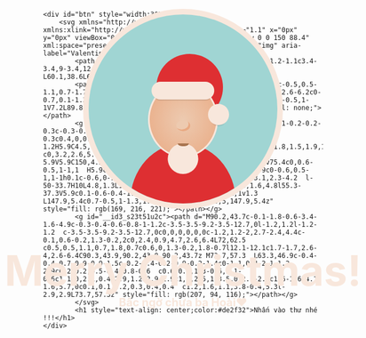
<html lang="en">

<head>
    <meta charset="UTF-8">
    <meta http-equiv="X-UA-Compatible" content="IE=edge">
    <meta name="viewport" content="width=device-width, initial-scale=1.0">
    <title>Me ry chít mợt</title>
</head>
<style>
    ::selection {
        background: rgba(255, 255, 0, 0.5);
    }

    body {
        background: white;
    }

    .window {
        width: 340px;
        height: 340px;
        background: #a0d5d3;
        position: absolute;
        top: 50%;
        left: 50%;
        border-radius: 50%;
        margin-top: -60px;
        -webkit-transform: translate(-50%, -50%);
        -moz-transform: translate(-50%, -50%);
        -ms-transform: translate(-50%, -50%);
        -o-transform: translate(-50%, -50%);
        transform: translate(-50%, -50%);
        border: 10px solid #f8e7dc;
        overflow: hidden;
    }

    .santa {
        position: absolute;
        left: 50%;
        bottom: 0;
        -webkit-transform: translateX(-50%);
        -moz-transform: translateX(-50%);
        -ms-transform: translateX(-50%);
        -o-transform: translateX(-50%);
        transform: translateX(-50%);
    }

    .santa .body {
        width: 190px;
        height: 210px;
        background: #de2f32;
        position: relative;
        border-radius: 50%;
        top: 0;
        -webkit-animation: bodyLaugh 4s linear infinite;
        -moz-animation: bodyLaugh 4s linear infinite;
        -ms-animation: bodyLaugh 4s linear infinite;
        -o-animation: bodyLaugh 4s linear infinite;
        animation: bodyLaugh 4s linear infinite;
        -webkit-transform: translateY(50%);
        -moz-transform: translateY(50%);
        -ms-transform: translateY(50%);
        -o-transform: translateY(50%);
        transform: translateY(50%);
    }

    .santa .body:before {
        content: " ";
        width: 7px;
        height: 7px;
        background: #f7be10;
        border-radius: 50%;
        position: absolute;
        top: 35%;
        left: 50%;
        -webkit-transform: translate(-50%, -50%);
        -moz-transform: translate(-50%, -50%);
        -ms-transform: translate(-50%, -50%);
        -o-transform: translate(-50%, -50%);
        transform: translate(-50%, -50%);
        box-shadow: 0px -18px 0px #f7be10, 0px 18px 0px #f7be10;
    }

    .santa .head {
        z-index: 2;
        position: absolute;
        bottom: 90px;
        left: 50%;
        -webkit-animation: headLaugh 4s linear infinite;
        -moz-animation: headLaugh 4s linear infinite;
        -ms-animation: headLaugh 4s linear infinite;
        -o-animation: headLaugh 4s linear infinite;
        animation: headLaugh 4s linear infinite;
        -webkit-transform: translateX(-50%);
        -moz-transform: translateX(-50%);
        -ms-transform: translateX(-50%);
        -o-transform: translateX(-50%);
        transform: translateX(-50%);
    }

    .santa .head .face {
        width: 120px;
        height: 130px;
        background: #edcab0;
        background: radial-gradient(#edcab0, #e9a982);
        border-radius: 50%;
        border: 3px solid #f8e7dc;
    }

    .santa .head .face .redhat .whitepart {
        position: absolute;
        left: 50%;
        top: 0;
        -webkit-transform: translateX(-50%);
        -moz-transform: translateX(-50%);
        -ms-transform: translateX(-50%);
        -o-transform: translateX(-50%);
        transform: translateX(-50%);
        width: 90%;
        height: 32px;
        background: #f8e7dc;
        border-radius: 50px;
        z-index: 4;
        box-shadow: 0px 6px 0px -4px rgba(0, 0, 0, 0.1);
    }

    .santa .head .face .redhat .redpart {
        width: 120px;
        height: 120px;
        background: #de2f32;
        position: absolute;
        top: -50px;
        left: 15px;
        border-radius: 50%;
        z-index: -1;
    }

    .santa .head .face .redhat .redpart:before {
        content: " ";
        width: 95px;
        height: 95px;
        position: absolute;
        left: 0;
        top: 12px;
        border-radius: 50%;
        box-shadow: inset -8px -1px 0px -5px rgba(0, 0, 0, 0.05);
    }

    .santa .head .face .redhat .redpart:after {
        content: " ";
        position: absolute;
        right: 0;
        top: 60px;
        background: #de2f32;
        width: 20px;
        height: 50px;
    }

    .santa .head .face .redhat .hatball {
        width: 38px;
        height: 38px;
        background: #f8e7dc;
        border-radius: 50%;
        z-index: 5;
        position: absolute;
        right: -20px;
        top: 40px;
        box-shadow: 0px 6px 0px -4px rgba(0, 0, 0, 0.1);
    }

    .santa .head .face .eyes {
        position: absolute;
        left: 50%;
        -webkit-transform: translateX(-50%);
        -moz-transform: translateX(-50%);
        -ms-transform: translateX(-50%);
        -o-transform: translateX(-50%);
        transform: translateX(-50%);
        top: 57px;
    }

    .santa .head .face .eyes:before,
    .santa .head .face .eyes:after {
        content: " ";
        position: absolute;
        width: 15px;
        height: 9px;
        top: 0;
        border: 5px solid #a8744f;
        border-width: 0;
        border-top-width: 5px;
        border-radius: 50%;
    }

    .santa .head .face .eyes:before {
        left: -28px;
    }

    .santa .head .face .eyes:after {
        right: -28px;
    }

    .santa .head .face .beard {
        width: 55px;
        height: 55px;
        background: #f8e7dc;
        border-radius: 50%;
        position: absolute;
        bottom: -30px;
        left: 50%;
        -webkit-animation: beardLaugh 4s linear infinite;
        -moz-animation: beardLaugh 4s linear infinite;
        -ms-animation: beardLaugh 4s linear infinite;
        -o-animation: beardLaugh 4s linear infinite;
        animation: beardLaugh 4s linear infinite;
        -webkit-transform: translateX(-50%);
        -moz-transform: translateX(-50%);
        -ms-transform: translateX(-50%);
        -o-transform: translateX(-50%);
        transform: translateX(-50%);
    }

    .santa .head .face .beard:before,
    .santa .head .face .beard:after {
        content: " ";
        width: 80px;
        height: 80px;
        background: #f8e7dc;
        border-radius: 50%;
        position: absolute;
        bottom: 15px;
    }

    .santa .head .face .beard:before {
        left: -40px;
    }

    .santa .head .face .beard:after {
        right: -40px;
    }

    .santa .head .face .beard .nouse {
        width: 25px;
        height: 20px;
        border-radius: 50%;
        background: #edcab0;
        position: absolute;
        z-index: 3;
        box-shadow: inset -3px -3px 0px #e9a982;
        left: 50%;
        -webkit-transform: translateX(-50%);
        -moz-transform: translateX(-50%);
        -ms-transform: translateX(-50%);
        -o-transform: translateX(-50%);
        transform: translateX(-50%);
        top: -42px;
    }

    .santa .head .face .beard .mouth {
        background: #a8744f;
        z-index: 3;
        position: absolute;
        width: 15px;
        height: 5px;
        border-bottom-right-radius: 80px 50px;
        border-bottom-left-radius: 80px 50px;
        left: 50%;
        top: 0;
        -webkit-animation: mouthLaugh 4s linear infinite;
        -moz-animation: mouthLaugh 4s linear infinite;
        -ms-animation: mouthLaugh 4s linear infinite;
        -o-animation: mouthLaugh 4s linear infinite;
        animation: mouthLaugh 4s linear infinite;
        -webkit-transform: translateX(-50%);
        -moz-transform: translateX(-50%);
        -ms-transform: translateX(-50%);
        -o-transform: translateX(-50%);
        transform: translateX(-50%);
    }

    .santa .head .ears:before,
    .santa .head .ears:after {
        content: " ";
        width: 20px;
        height: 30px;
        border-radius: 50%;
        background: radial-gradient(#e9a982, #edcab0);
        position: absolute;
        top: 50%;
        z-index: -1;
    }

    .santa .head .ears:before {
        left: -8px;
        -webkit-transform: rotate(-10deg);
        -moz-transform: rotate(-10deg);
        -ms-transform: rotate(-10deg);
        -o-transform: rotate(-10deg);
        transform: rotate(-10deg);
    }

    .santa .head .ears:after {
        right: -8px;
        -webkit-transform: rotate(10deg);
        -moz-transform: rotate(10deg);
        -ms-transform: rotate(10deg);
        -o-transform: rotate(10deg);
        transform: rotate(10deg);
    }

    @font-face {
        font-family: 'Mountains of Christmas';
        font-style: normal;
        src: local("Mountains of Christmas"), local("MountainsofChristmas-Regular"), url(https://fonts.gstatic.com/s/mountainsofchristmas/v8/dVGBFPwd6G44IWDbQtPewylJhLDHyIrT3I5b5eGTHmw.woff2) format("woff2");
    }

    .message {
        position: absolute;
        left: 50%;
        top: 50%;
        margin-top: 80px;
        -webkit-transform: translateX(-50%);
        -moz-transform: translateX(-50%);
        -ms-transform: translateX(-50%);
        -o-transform: translateX(-50%);
        transform: translateX(-50%);
        color: #f8e7dc;
        font-family: system-ui, -apple-system, BlinkMacSystemFont, 'Segoe UI', Roboto, Oxygen, Ubuntu, Cantarell, 'Open Sans', 'Helvetica Neue', sans-serif;
    }

    .message h1 {
        font-style: normal;
        font-size: 75px;
        margin-bottom: auto ;
        white-space: nowrap;
    }

    .message h2 {
        margin: auto;
        font-size: 20px;
        text-align: center;
        white-space: nowrap;
    }

    .message h2 a {
        color: #f7be10;
        opacity: 0.8;
    }

    .message h2 a:hover {
        opacity: 1;
    }

    @-webkit-keyframes bodyLaugh {
        0% {
            top: 0px;
        }

        2% {
            top: -3px;
        }

        4% {
            top: 0px;
        }

        8% {
            top: -3px;
        }

        10% {
            top: 0px;
        }

        12% {
            top: -3px;
        }

        14% {
            top: 0px;
        }

        18% {
            top: -3px;
        }

        20% {
            top: 0px;
        }

        22% {
            top: -3px;
        }

        24% {
            top: 0px;
        }

        28% {
            top: -3px;
        }

        30% {
            top: 0px;
        }

        100% {
            top: 0px;
        }
    }

    @-moz-keyframes bodyLaugh {
        0% {
            top: 0px;
        }

        2% {
            top: -3px;
        }

        4% {
            top: 0px;
        }

        8% {
            top: -3px;
        }

        10% {
            top: 0px;
        }

        12% {
            top: -3px;
        }

        14% {
            top: 0px;
        }

        18% {
            top: -3px;
        }

        20% {
            top: 0px;
        }

        22% {
            top: -3px;
        }

        24% {
            top: 0px;
        }

        28% {
            top: -3px;
        }

        30% {
            top: 0px;
        }

        100% {
            top: 0px;
        }
    }

    @-ms-keyframes bodyLaugh {
        0% {
            top: 0px;
        }

        2% {
            top: -3px;
        }

        4% {
            top: 0px;
        }

        8% {
            top: -3px;
        }

        10% {
            top: 0px;
        }

        12% {
            top: -3px;
        }

        14% {
            top: 0px;
        }

        18% {
            top: -3px;
        }

        20% {
            top: 0px;
        }

        22% {
            top: -3px;
        }

        24% {
            top: 0px;
        }

        28% {
            top: -3px;
        }

        30% {
            top: 0px;
        }

        100% {
            top: 0px;
        }
    }

    @keyframes bodyLaugh {
        0% {
            top: 0px;
        }

        2% {
            top: -3px;
        }

        4% {
            top: 0px;
        }

        8% {
            top: -3px;
        }

        10% {
            top: 0px;
        }

        12% {
            top: -3px;
        }

        14% {
            top: 0px;
        }

        18% {
            top: -3px;
        }

        20% {
            top: 0px;
        }

        22% {
            top: -3px;
        }

        24% {
            top: 0px;
        }

        28% {
            top: -3px;
        }

        30% {
            top: 0px;
        }

        100% {
            top: 0px;
        }
    }

    @-webkit-keyframes beardLaugh {
        0% {
            bottom: -28px;
        }

        2% {
            bottom: -30px;
        }

        4% {
            bottom: -28px;
        }

        8% {
            bottom: -30px;
        }

        10% {
            bottom: -28px;
        }

        12% {
            bottom: -30px;
        }

        14% {
            bottom: -28px;
        }

        18% {
            bottom: -30px;
        }

        20% {
            bottom: -28px;
        }

        22% {
            bottom: -30px;
        }

        24% {
            bottom: -28px;
        }

        28% {
            bottom: -30px;
        }

        30% {
            bottom: -28px;
        }

        100% {
            bottom: -28px;
        }
    }

    @-moz-keyframes beardLaugh {
        0% {
            bottom: -28px;
        }

        2% {
            bottom: -30px;
        }

        4% {
            bottom: -28px;
        }

        8% {
            bottom: -30px;
        }

        10% {
            bottom: -28px;
        }

        12% {
            bottom: -30px;
        }

        14% {
            bottom: -28px;
        }

        18% {
            bottom: -30px;
        }

        20% {
            bottom: -28px;
        }

        22% {
            bottom: -30px;
        }

        24% {
            bottom: -28px;
        }

        28% {
            bottom: -30px;
        }

        30% {
            bottom: -28px;
        }

        100% {
            bottom: -28px;
        }
    }

    @-ms-keyframes beardLaugh {
        0% {
            bottom: -28px;
        }

        2% {
            bottom: -30px;
        }

        4% {
            bottom: -28px;
        }

        8% {
            bottom: -30px;
        }

        10% {
            bottom: -28px;
        }

        12% {
            bottom: -30px;
        }

        14% {
            bottom: -28px;
        }

        18% {
            bottom: -30px;
        }

        20% {
            bottom: -28px;
        }

        22% {
            bottom: -30px;
        }

        24% {
            bottom: -28px;
        }

        28% {
            bottom: -30px;
        }

        30% {
            bottom: -28px;
        }

        100% {
            bottom: -28px;
        }
    }

    @keyframes beardLaugh {
        0% {
            bottom: -28px;
        }

        2% {
            bottom: -30px;
        }

        4% {
            bottom: -28px;
        }

        8% {
            bottom: -30px;
        }

        10% {
            bottom: -28px;
        }

        12% {
            bottom: -30px;
        }

        14% {
            bottom: -28px;
        }

        18% {
            bottom: -30px;
        }

        20% {
            bottom: -28px;
        }

        22% {
            bottom: -30px;
        }

        24% {
            bottom: -28px;
        }

        28% {
            bottom: -30px;
        }

        30% {
            bottom: -28px;
        }

        100% {
            bottom: -28px;
        }
    }

    @-webkit-keyframes headLaugh {
        0% {
            bottom: 83px;
        }

        45% {
            bottom: 83px;
        }

        50% {
            bottom: 90px;
        }

        92% {
            bottom: 90px;
        }

        98% {
            bottom: 83px;
        }

        100% {
            bottom: 83px;
        }
    }

    @-moz-keyframes headLaugh {
        0% {
            bottom: 83px;
        }

        45% {
            bottom: 83px;
        }

        50% {
            bottom: 90px;
        }

        92% {
            bottom: 90px;
        }

        98% {
            bottom: 83px;
        }

        100% {
            bottom: 83px;
        }
    }

    @-ms-keyframes headLaugh {
        0% {
            bottom: 83px;
        }

        45% {
            bottom: 83px;
        }

        50% {
            bottom: 90px;
        }

        92% {
            bottom: 90px;
        }

        98% {
            bottom: 83px;
        }

        100% {
            bottom: 83px;
        }
    }

    @keyframes headLaugh {
        0% {
            bottom: 83px;
        }

        45% {
            bottom: 83px;
        }

        50% {
            bottom: 90px;
        }

        92% {
            bottom: 90px;
        }

        98% {
            bottom: 83px;
        }

        100% {
            bottom: 83px;
        }
    }

    @-webkit-keyframes mouthLaugh {
        0% {
            width: 20px;
        }

        45% {
            width: 20px;
        }

        50% {
            width: 15px;
        }

        92% {
            width: 15px;
        }

        98% {
            width: 20px;
        }

        100% {
            width: 20px;
        }
    }

    @-moz-keyframes mouthLaugh {
        0% {
            width: 20px;
        }

        45% {
            width: 20px;
        }

        50% {
            width: 15px;
        }

        92% {
            width: 15px;
        }

        98% {
            width: 20px;
        }

        100% {
            width: 20px;
        }
    }

    @-ms-keyframes mouthLaugh {
        0% {
            width: 20px;
        }

        45% {
            width: 20px;
        }

        50% {
            width: 15px;
        }

        92% {
            width: 15px;
        }

        98% {
            width: 20px;
        }

        100% {
            width: 20px;
        }
    }

    @keyframes mouthLaugh {
        0% {
            width: 20px;
        }

        45% {
            width: 20px;
        }

        50% {
            width: 15px;
        }

        92% {
            width: 15px;
        }

        98% {
            width: 20px;
        }

        100% {
            width: 20px;
        }
    }


    /* abc  */

.christmas{
    display: none;
}
  
.christmas:before {
  content: "";
  position: absolute;
  top: 0;
  left: 0;
  width: 100%;
  height: 100%;
  transform: rotate(-10deg);
  background-image: radial-gradient(circle at 30% 30%, #fff 1.5%, transparent 2.5%), radial-gradient(circle at 80% 70%, #fff 1.5%, transparent 2.5%), radial-gradient(circle at 30% 50%, #fff 1%, transparent 2%), radial-gradient(circle at 70% 85%, #fff 1%, transparent 2%);
  background-size: 10% 30%;
  background-position: 0 0, 0 0, 0 0, 0 0;
  -webkit-animation: snow 3s linear infinite ;
          animation: snow 3s linear infinite ;
}
@-webkit-keyframes snow {
  100% {
    background-position: 0px 200px, 0 200px, 0px 200px, 0px 200px;
  }
}
@keyframes snow {
  100% {
    background-position: 0px 200px, 0 200px, 0px 200px, 0px 200px;
  }
}


</style>

<body id="body" style="display:flex; align-items: center;justify-content: center;height: 100vh;">
    
    <div id="btn" style="width:30%;">
        <svg xmlns="http://www.w3.org/2000/svg" xmlns:xlink="http://www.w3.org/1999/xlink" version="1.1" x="0px" y="0px" viewBox="0 0 150 88.4" enable-background="new 0 0 150 88.4" xml:space="preserve" style="fill: rgb(0, 0, 0);" role="img" aria-label="Valentine Envelope Line Icon">
            <path d="M60.1,38.6c3.4-3.4,9-3.4,12.4,0l1.2,1.1l1.2-1.1c3.4-3.4,9-3.4,12.4,0c0.4,0.4,0.7,0.7,1,1.1L140,4.8H10.1  L60.1,38.6L60.1,38.6z" style="fill: none;"></path>
            <path d="M89.8,44.8c0,2.3-0.9,4.6-2.6,6.2L75.4,62.9c-0.5,0.5-1.1,0.7-1.7,0.7s-1.2-0.2-1.7-0.7L60.1,51  c-1.7-1.7-2.6-3.9-2.6-6.2c0-0.7,0.1-1.3,0.2-2L4.8,7.2v75.4c0,0.6,0.5,1,1,1h138.3c0.6,0,1-0.5,1-1V7.2L89.8,44.5  C89.8,44.6,89.8,44.7,89.8,44.8z" style="fill: none;"></path>
            <g id="__id2_s23t51u2c"><path d="M148.8,2.3c0-0.1-0.1-0.2-0.2-0.3c-0.3-0.3-0.6-0.6-0.9-0.8c-0.4-0.2-0.8-0.3-1.2-0.3c0.4,0,0.9,0.1,1.2,0.3  c-1-0.8-2.2-1.2-3.6-1.2H5.9C4.5,0,3.3,0.5,2.3,1.2C2.1,1.3,1.9,1.5,1.8,1.7C1.7,1.8,1.5,1.9,1.4,2C0.5,3.1,0,4.4,0,5.9v76.7  c0,3.2,2.6,5.9,5.9,5.9h138.3c3.2,0,5.9-2.6,5.9-5.9V5.9C150,4.5,149.5,3.3,148.8,2.3z M147.9,5.4l-2.7,1.8v75.4c0,0.6-0.5,1-1,1  H5.9c-0.6,0-1-0.5-1-1V7.2L2.1,5.3l2.7,1.8V5.9c0-0.6,0.5-1,1-1h0.1c-0.6,0-1,0.5-1,1v1.3l52.9,35.6c0.3-1.6,1.1-3.1,2.3-4.2  l-50-33.7H10L4.8,1.3L10,4.8h130L88.2,39.7c1,1.4,1.5,3,1.6,4.8l55.3-37.3V5.9c0.1-0.6-0.4-1.1-1-1.1h0.1c0.6,0,1,0.5,1,1v1.3  L147.9,5.4c0.7-0.5,1-1.3,1.1-2C149,4.2,148.6,5,147.9,5.4z" style="fill: rgb(169, 216, 221);"></path></g>
            <g id="__id3_s23t51u2c"><path d="M90.2,43.7c-0.1-1.8-0.6-3.4-1.6-4.9c-0.3-0.4-0.6-0.8-1-1.2c-3.5-3.5-9.2-3.5-12.7,0l-1.2,1.2l-1.2-1.2  c-3.5-3.5-9.2-3.5-12.7,0c0,0,0,0,0,0c-1.2,1.2-2,2.7-2.4,4.4c-0.1,0.6-0.2,1.3-0.2,2c0,2.4,0.9,4.7,2.6,6.4L72,62.5  c0.5,0.5,1.1,0.7,1.8,0.7c0.6,0,1.3-0.2,1.8-0.7l12.1-12.1c1.7-1.7,2.6-4,2.6-6.4C90.3,43.9,90.2,43.8,90.2,43.7z M73.7,57.3  L63.3,46.9c-0.4-0.4-0.7-0.9-0.9-1.5c-0.2-0.4-0.2-0.9-0.2-1.4c0-1.1,0.4-2.1,1.2-2.9c0.2-0.2,0.5-0.4,0.8-0.6  c0.6-0.4,1.3-0.6,2.1-0.6c1.1,0,2.1,0.4,2.9,1.2l2.9,2.9c1,1,2.5,1,3.5,0l2.9-2.9c1.6-1.6,4.1-1.6,5.7,0c0.1,0.1,0.2,0.3,0.4,0.4  c1.2,1.6,1.1,3.8-0.4,5.3l-2.9,2.9L73.7,57.3z" style="fill: rgb(207, 94, 116);"></path></g>
            </svg>
            <h1 style="text-align: center;color:#de2f32">Nhấn vào thư nhé !!!</h1>
    </div>
   
   <div class="christmas" >
    <div class="message">
        <h1>Merry Christmas!</h1>
        <h2>Bấc ngờ chưa ba Hoài♥</h2>
    </div>
    <div class="window ">
        <div class="santa">
            <div class="head">
                <div class="face">
                    <div class="redhat">
                        <div class="whitepart"></div>
                        <div class="redpart"></div>
                        <div class="hatball"></div>
                    </div>
                    <div class="eyes"></div>
                    <div class="beard">
                        <div class="nouse"></div>
                        <div class="mouth"></div>
                    </div>
                </div>
                <div class="ears"></div>
            </div>
            <div class="body"></div>
        </div>
    </div>
   
   </div>
   <script>
        document.querySelector("#btn").onclick = function (){
            document.querySelector("#btn").style.display='none';
            document.querySelector(".christmas").style.display='block';
            document.querySelector("#body").style.background="#de2f32";
        }
   </script>
</body>

</html>
